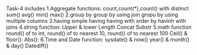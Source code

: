 Task-4 includes
1.Aggregate functions:
  count,count(*),count() with distinct
  sum()
  avg()
  min()
  max()
2.group by
  group by using join
  gropu by using multiple columns
3.having
  simple having
  having with order by
  havinh with joins
4.string function:
  Upper & lower
  Length
  Concat
  Substr
5.math function
  round() of to int, round() of to nearest 10, round() of to nearest 100
	Ceil() & floor():
  Abs():
 6.Time and Date function:
   sysdate() & now()
   year() & month() & day() 
   Datediff()
 

 

